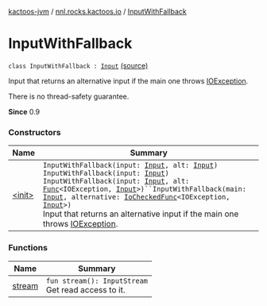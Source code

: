 [kactoos-jvm](../../index.md) / [nnl.rocks.kactoos.io](../index.md) / [InputWithFallback](.)

# InputWithFallback

`class InputWithFallback : `[`Input`](../../nnl.rocks.kactoos/-input/index.md) [(source)](https://github.com/neonailol/kactoos/blob/master/kactoos-jvm/src/main/kotlin/nnl/rocks/kactoos/io/InputWithFallback.kt#L22)

Input that returns an alternative input if the main one throws
[IOException](#).

There is no thread-safety guarantee.

**Since**
0.9

### Constructors

| Name | Summary |
|---|---|
| [&lt;init&gt;](-init-.md) | `InputWithFallback(input: `[`Input`](../../nnl.rocks.kactoos/-input/index.md)`, alt: `[`Input`](../../nnl.rocks.kactoos/-input/index.md)`)`<br>`InputWithFallback(input: `[`Input`](../../nnl.rocks.kactoos/-input/index.md)`)`<br>`InputWithFallback(input: `[`Input`](../../nnl.rocks.kactoos/-input/index.md)`, alt: `[`Func`](../../nnl.rocks.kactoos/-func/index.md)`<IOException, `[`Input`](../../nnl.rocks.kactoos/-input/index.md)`>)``InputWithFallback(main: `[`Input`](../../nnl.rocks.kactoos/-input/index.md)`, alternative: `[`IoCheckedFunc`](../../nnl.rocks.kactoos.func/-io-checked-func/index.md)`<IOException, `[`Input`](../../nnl.rocks.kactoos/-input/index.md)`>)`<br>Input that returns an alternative input if the main one throws [IOException](#). |

### Functions

| Name | Summary |
|---|---|
| [stream](stream.md) | `fun stream(): InputStream`<br>Get read access to it. |
